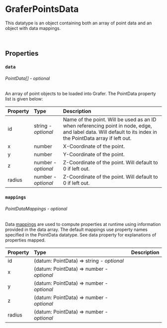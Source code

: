 # GraferPointsData

This datatype is an object containing both an array of point data and an object with data mappings.

<br>

## Properties

### `data`
###### PointData[] - *optional*

An array of point objects to be loaded into Grafer. The PointData property list is given below:

| Property  | Type | Description |
| :--- | :--- | :--- |
|  id  | string - *optional* | Name of the point. Will be used as an ID when referencing point in node, edge, and label data. Will default to its index in the PointData array if left out. |
|  x  | number | X-Coordinate of the point. |
|  y  | number | Y-Coordinate of the point. |
|  z  | number - *optional* | Z-Coordinate of the point. Will default to 0 if left out. |
|  radius  | number - *optional* | Z-Coordinate of the point. Will default to 0 if left out. |

### `mappings`
###### PointDataMappings - *optional*

Data [mappings](../guides/mappings.md) are used to compute properties at runtime using information provided in the data array. The default mappings use property names specified in the PointData datatype. See data property for explanations of properties mapped.

| Property  | Type | Description |
| :--- | :--- | :--- |
|  id  | (datum: PointData) => string - *optional* | |
|  x  | (datum: PointData) => number - *optional* | |
|  y  | (datum: PointData) => number - *optional* | |
|  z  | (datum: PointData) => number - *optional* | |
|  radius  | (datum: PointData) => number - *optional* | |
